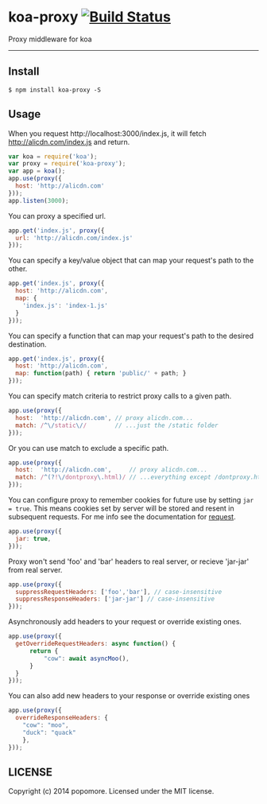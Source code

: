 # koa-proxy [![Build Status](https://travis-ci.com/edorivai/koa-proxy.svg?branch=master)](https://travis-ci.com/edorivai/koa-proxy)

Proxy middleware for koa

---

## Install

```
$ npm install koa-proxy -S
```

## Usage

When you request http://localhost:3000/index.js, it will fetch http://alicdn.com/index.js and return.

```js
var koa = require('koa');
var proxy = require('koa-proxy');
var app = koa();
app.use(proxy({
  host: 'http://alicdn.com'
}));
app.listen(3000);
```

You can proxy a specified url.

```js
app.get('index.js', proxy({
  url: 'http://alicdn.com/index.js'
}));
```

You can specify a key/value object that can map your request's path to the other.

```js
app.get('index.js', proxy({
  host: 'http://alicdn.com',
  map: {
    'index.js': 'index-1.js'
  }
}));
```

You can specify a function that can map your request's path to the desired destination.

```js
app.get('index.js', proxy({
  host: 'http://alicdn.com',
  map: function(path) { return 'public/' + path; }
}));
```

You can specify match criteria to restrict proxy calls to a given path.

```js
app.use(proxy({
  host:  'http://alicdn.com', // proxy alicdn.com...
  match: /^\/static\//        // ...just the /static folder
}));
```

Or you can use match to exclude a specific path.

```js
app.use(proxy({
  host:  'http://alicdn.com',     // proxy alicdn.com...
  match: /^(?!\/dontproxy\.html)/ // ...everything except /dontproxy.html
}));
```

You can configure proxy to remember cookies for future use by setting `jar = true`. This means cookies set by server will be stored and resent in subsequent requests. For me info see the documentation for [request](https://github.com/request/request).

```js
app.use(proxy({
  jar: true,
}));
```

Proxy won't send 'foo' and 'bar' headers to real server, or recieve 'jar-jar' from real server.

```js
app.use(proxy({
  suppressRequestHeaders: ['foo','bar'], // case-insensitive
  suppressResponseHeaders: ['jar-jar'] // case-insensitive
}));
```

Asynchronously add headers to your request or override existing ones.
```js
app.use(proxy({
  getOverrideRequestHeaders: async function() { 
      return {
          "cow": await asyncMoo(),
      }
  }
}));
```

You can also add new headers to your response or override existing ones
```js
app.use(proxy({
  overrideResponseHeaders: {
    "cow": "moo",
    "duck": "quack"
    }, 
}));
```

## LICENSE

Copyright (c) 2014 popomore. Licensed under the MIT license.
